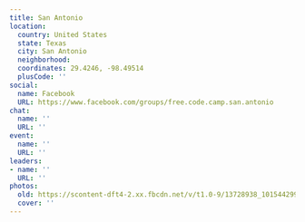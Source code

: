 ```yaml
---
title: San Antonio
location:
  country: United States
  state: Texas
  city: San Antonio
  neighborhood: 
  coordinates: 29.4246, -98.49514
  plusCode: ''
social:
  name: Facebook
  URL: https://www.facebook.com/groups/free.code.camp.san.antonio
chat:
  name: ''
  URL: ''
event:
  name: ''
  URL: ''
leaders:
- name: ''
  URL: ''
photos:
  old: https://scontent-dft4-2.xx.fbcdn.net/v/t1.0-9/13728938_10154429966035955_379352092008266264_n.jpg?oh=696ab745246d163259410fdbb3c5fb00&oe=5997BE56
  cover: ''
---
```

